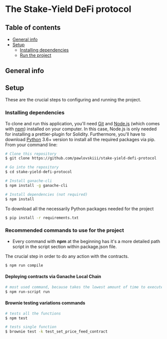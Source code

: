 # The Stake-Yield DeFi protocol

## Table of contents

- [General info](#general-info)
- [Setup](#setup)
  - [Installing dependencies](#installing-dependencies)
  - [Run the project](#run-the-project)

## General info

## Setup

These are the crucial steps to configuring and running the project.

### Installing dependencies

To clone and run this application, you'll need [Git](https://git-scm.com) and [Node.js](https://nodejs.org/en/download/) (which comes with [npm](http://npmjs.com)) installed on your computer. In this case, Node.js is only needed for installing a prettier-plugin for Solidity. Furthermore, you'll have to download [Python](https://www.python.org/downloads/) 3.6+ version to install all the required packages via pip. From your command line:

```bash
# Clone this repository
$ git clone https://github.com/pawlovskiii/stake-yield-defi-protocol

# Go into the repository
$ cd stake-yield-defi-protocol

# Install ganache-cli
$ npm install -g ganache-cli

# Install dependencies (not required)
$ npm install
```

To download all the necessarily Python packages needed for the project

```bash
$ pip install -r requirements.txt
```

### Recommended commands to use for the project

- Every command with **npm** at the beginning has it's a more detailed path script in the script section within package.json file.

The crucial step in order to do any action with the contracts.

```bash
$ npm run compile
```

#### Deploying contracts via Ganache Local Chain

```bash
# most used command, because takes the lowest amount of time to execute all the transactions
$ npm run-script run
```

#### Brownie testing variations commands

```bash
# tests all the functions
$ npm test

# tests single function
$ brownie test -k test_set_price_feed_contract
```
